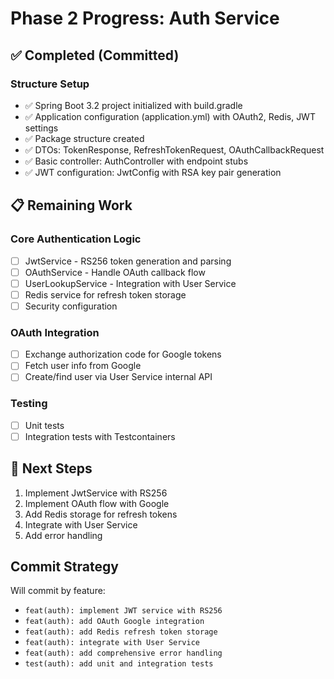# Phase 2 Progress: Auth Service

## ✅ Completed (Committed)

### Structure Setup
- ✅ Spring Boot 3.2 project initialized with build.gradle
- ✅ Application configuration (application.yml) with OAuth2, Redis, JWT settings
- ✅ Package structure created
- ✅ DTOs: TokenResponse, RefreshTokenRequest, OAuthCallbackRequest
- ✅ Basic controller: AuthController with endpoint stubs
- ✅ JWT configuration: JwtConfig with RSA key pair generation

## 📋 Remaining Work

### Core Authentication Logic
- [ ] JwtService - RS256 token generation and parsing
- [ ] OAuthService - Handle OAuth callback flow
- [ ] UserLookupService - Integration with User Service
- [ ] Redis service for refresh token storage
- [ ] Security configuration

### OAuth Integration
- [ ] Exchange authorization code for Google tokens
- [ ] Fetch user info from Google
- [ ] Create/find user via User Service internal API

### Testing
- [ ] Unit tests
- [ ] Integration tests with Testcontainers

## 🎯 Next Steps

1. Implement JwtService with RS256
2. Implement OAuth flow with Google
3. Add Redis storage for refresh tokens
4. Integrate with User Service
5. Add error handling

## Commit Strategy

Will commit by feature:
- `feat(auth): implement JWT service with RS256`
- `feat(auth): add OAuth Google integration`
- `feat(auth): add Redis refresh token storage`
- `feat(auth): integrate with User Service`
- `feat(auth): add comprehensive error handling`
- `test(auth): add unit and integration tests`

